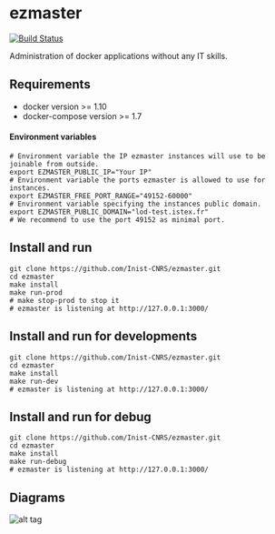 # ezmaster

[![Build Status](https://travis-ci.org/Inist-CNRS/ezmaster.svg?branch=master)](https://travis-ci.org/Inist-CNRS/ezmaster)

Administration of docker applications without any IT skills.

## Requirements

- docker version >= 1.10
- docker-compose version >= 1.7

#### Environment variables

```shell
# Environment variable the IP ezmaster instances will use to be joinable from outside.
export EZMASTER_PUBLIC_IP="Your IP"
# Environment variable the ports ezmaster is allowed to use for instances.
export EZMASTER_FREE_PORT_RANGE="49152-60000"
# Environment variable specifying the instances public domain.
export EZMASTER_PUBLIC_DOMAIN="lod-test.istex.fr"
# We recommend to use the port 49152 as minimal port.
```


## Install and run

```shell
git clone https://github.com/Inist-CNRS/ezmaster.git
cd ezmaster
make install
make run-prod
# make stop-prod to stop it
# ezmaster is listening at http://127.0.0.1:3000/
```


## Install and run for developments

```shell
git clone https://github.com/Inist-CNRS/ezmaster.git
cd ezmaster
make install
make run-dev
# ezmaster is listening at http://127.0.0.1:3000/
```

## Install and run for debug
```shell
git clone https://github.com/Inist-CNRS/ezmaster.git
cd ezmaster
make install
make run-debug
# ezmaster is listening at http://127.0.0.1:3000/
```

## Diagrams

![alt tag](https://github.com/Inist-CNRS/ezmaster/blob/d97293f5cf1d3395e924ada68364792781231d38/doc/ezmaster_Architecture_Diagram.png)




